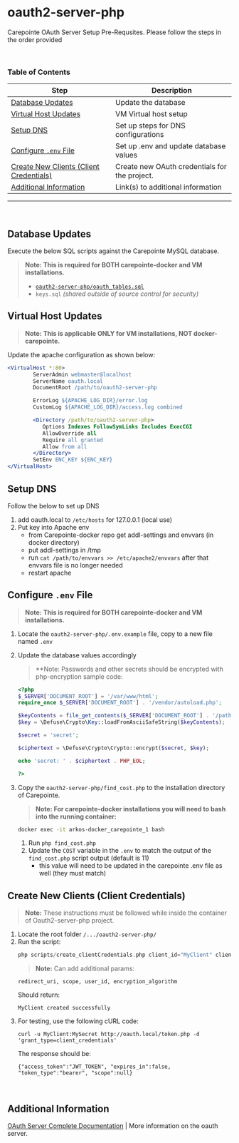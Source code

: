 oauth2-server-php
===

Carepointe  OAuth Server Setup Pre-Requsites. Please follow the steps in the order provided

<br />

### Table of Contents
| Step | Description |
|---|---|
|[Database Updates](#-Database-Updates)|Update the database|
|[Virtual Host Updates](#-Virtual-Host-Updates)| VM Virtual host setup |
|[Setup DNS](#-Setup-DNS)| Set up steps for DNS configurations |
|[Configure `.env` File](#-Configure-.env-File)|Set up .env and update database values |
|[Create New Clients (Client Credentials)](#-Create-new-clients-(Client-Credentials))| Create new OAuth credentials for the project. |
|[Additional Information](#-Additional-Information)| Link(s) to additional information |
---

<br />

## Database Updates

Execute the below  SQL scripts against the Carepointe MySQL database.

> **Note: This is required for BOTH carepointe-docker and VM installations.**
>   - [`oauth2-server-php/oauth_tables.sql`](./oauth_tables.sql)
>   - `keys.sql` *(shared outside of source control for security)*
   
## Virtual Host Updates  
   
> **Note: This is applicable ONLY for VM installations, NOT docker-carepointe.**

Update the apache configuration as shown below:
```apache
<VirtualHost *:80>
        ServerAdmin webmaster@localhost
        ServerName oauth.local
        DocumentRoot /path/to/oauth2-server-php

        ErrorLog ${APACHE_LOG_DIR}/error.log
        CustomLog ${APACHE_LOG_DIR}/access.log combined

        <Directory /path/to/oauth2-server-php>
           Options Indexes FollowSymLinks Includes ExecCGI
           AllowOverride all
           Require all granted
           Allow from all
        </Directory>
        SetEnv ENC_KEY ${ENC_KEY}
</VirtualHost>   
```

## Setup DNS

Follow the below to set up DNS

1. add oauth.local to `/etc/hosts` for 127.0.0.1 (local use)
1. Put key into Apache env
   - from Carepointe-docker repo get addl-settings and envvars (in docker directory)
   - put addl-settings in /tmp
   - run `cat /path/to/envvars >> /etc/apache2/envvars` after that envvars file is no longer needed
   - restart apache  
    
## Configure `.env` File

> **Note: This is required for BOTH carepointe-docker and VM installations.**

1. Locate the `oauth2-server-php/.env.example` file, copy to a new file named `.env`
1. Update the database values accordingly

   > **Note: Passwords and other secrets should be encrypted with php-encryption sample code:

   ```php
   <?php
   $_SERVER['DOCUMENT_ROOT'] = '/var/www/html';
   require_once $_SERVER['DOCUMENT_ROOT'] . '/vendor/autoload.php';

   $keyContents = file_get_contents($_SERVER['DOCUMENT_ROOT'] . '/path/to/key');
   $key = \Defuse\Crypto\Key::loadFromAsciiSafeString($keyContents);

   $secret = 'secret';

   $ciphertext = \Defuse\Crypto\Crypto::encrypt($secret, $key);

   echo 'secret: ' . $ciphertext . PHP_EOL;

   ?>
   ```

1. Copy the `oauth2-server-php/find_cost.php` to the installation directory of Carepointe.
        
   > **Note: For carepointe-docker installations you will need to bash into the running container:**
      
   ```zsh
   docker exec -it arkos-docker_carepointe_1 bash
   ```

   1. Run `php find_cost.php`
   1. Update the `COST` variable in the `.env` to match the output of the `find_cost.php` script output (default is 11)
      - this value will need to be updated in the carepointe .env file as well (they must match)

## Create New Clients (Client Credentials)
> **Note:** These instructions must be followed while inside the container of Oauth2-server-php project.
 1. Locate the root folder `/.../oauth2-server-php/`
 1. Run the script:
      ```php
      php scripts/create_clientCredentials.php client_id="MyClient" client_secret="MySecret" public_key="-----BEGIN PUBLIC KEY-----..." private_key="-----BEGIN RSA PRIVATE KEY-----..."
      ```
      > **Note:** Can add additional params:
      ```
      redirect_uri, scope, user_id, encryption_algorithm
      ```
      Should return: 
      ```
      MyClient created successfully
      ```
 1. For testing, use the following cURL code:
      ```
      curl -u MyClient:MySecret http://oauth.local/token.php -d 'grant_type=client_credentials'
      ```
      The response should be:
      ```
      {"access_token":"JWT_TOKEN", "expires_in":false, "token_type":"bearer", "scope":null}
      ```

<br />

## Additional Information

[OAuth Server Complete Documentation](https://bshaffer.github.io/oauth2-server-php-docs/) | More information on the oauth server.